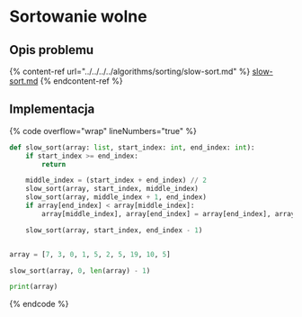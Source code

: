 # Sortowanie wolne

## Opis problemu

{% content-ref url="../../../../algorithms/sorting/slow-sort.md" %}
[slow-sort.md](../../../../algorithms/sorting/slow-sort.md)
{% endcontent-ref %}

## Implementacja

{% code overflow="wrap" lineNumbers="true" %}
```python
def slow_sort(array: list, start_index: int, end_index: int):
    if start_index >= end_index:
        return

    middle_index = (start_index + end_index) // 2
    slow_sort(array, start_index, middle_index)
    slow_sort(array, middle_index + 1, end_index)
    if array[end_index] < array[middle_index]:
        array[middle_index], array[end_index] = array[end_index], array[middle_index]

    slow_sort(array, start_index, end_index - 1)


array = [7, 3, 0, 1, 5, 2, 5, 19, 10, 5]

slow_sort(array, 0, len(array) - 1)

print(array)
```
{% endcode %}
